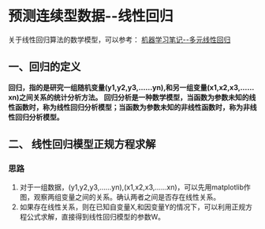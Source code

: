 # 预测连续型数据--线性回归
关于线性回归算法的数学模型，可以参考：
[机器学习笔记--多元线性回归](https://github.com/daacheng/pythonForMachineLearning/blob/master/%E6%9C%BA%E5%99%A8%E5%AD%A6%E4%B9%A0%E7%AC%94%E8%AE%B0%E4%B8%89--%E5%A4%9A%E5%8F%98%E9%87%8F%E7%BA%BF%E6%80%A7%E5%9B%9E%E5%BD%92.md)
## 一、回归的定义
**回归，指的是研究一组随机变量(y1,y2,y3,……yn),和另一组变量(x1,x2,x3,……xn)之间关系的统计分析方法。**
**回归分析是一种数学模型，当函数为参数未知的线性函数时，称为线性回归分析模型；当函数为参数未知的非线性函数时，称为非线性回归分析模型。**
## 二、 线性回归模型正规方程求解
### 思路
1. 对于一组数据，(y1,y2,y3,……yn),(x1,x2,x3,……xn)，可以先用matplotlib作图，观察两组变量之间的关系。确认两者之间是否存在线性关系。
2. 如果存在线性关系，则在已知自变量X,和因变量Y的情况下，可以利用正规方程公式求解，直接得到线性回归模型的参数W。
